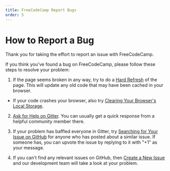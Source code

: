 ```yaml
---
title: FreeCodeCamp Report Bugs
order: 5
---
```

# How to Report a Bug

Thank you for taking the effort to report an issue with FreeCodeCamp.

If you think you've found a bug on FreeCodeCamp, please follow these steps to resolve your problem:

1. If the page seems broken in any way, try to do a [Hard Refresh](Refresh-Your-Browser-Cache) of the page. This will update any old code that may have been cached in your browser.

  - If your code crashes your browser, also try [Clearing Your Browser's Local Storage](FreeCodeCamp-Clear-Your-Browser-Local-Storage).

2. [Ask for Help on Gitter](FreeCodeCamp-Gitter-Help). You can usually get a quick response from a helpful community member there.

3. If your problem has baffled everyone in Gitter, try [Searching for Your Issue on GitHub](Search-Existing-Issue) for anyone who has posted about a similar issue. If someone has, you can upvote the issue by replying to it with "+1" as your message.

4. If you can't find any relevant issues on GitHub, then [Create a New Issue](Creating-A-New-Github-Issue) and our development team will take a look at your problem.
